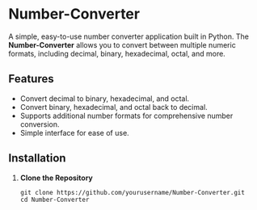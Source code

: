 # Number-Converter

A simple, easy-to-use number converter application built in Python. The **Number-Converter** allows you to convert between multiple numeric formats, including decimal, binary, hexadecimal, octal, and more.

## Features
- Convert decimal to binary, hexadecimal, and octal.
- Convert binary, hexadecimal, and octal back to decimal.
- Supports additional number formats for comprehensive number conversion.
- Simple interface for ease of use.

## Installation

1. **Clone the Repository**
   ```bash/cmd
   git clone https://github.com/yourusername/Number-Converter.git
   cd Number-Converter
